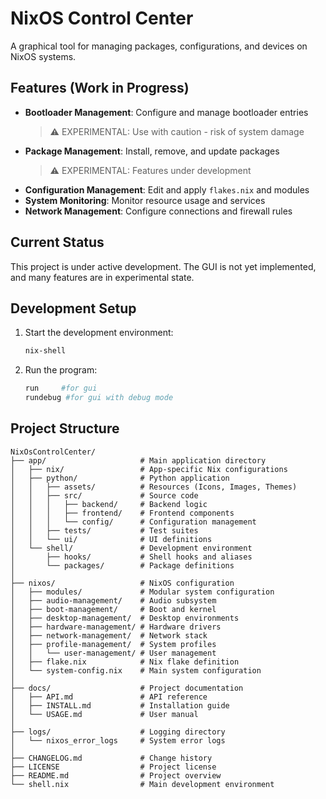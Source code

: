 # NixOS Control Center

A graphical tool for managing packages, configurations, and devices on NixOS systems.

## Features (Work in Progress)
- **Bootloader Management**: Configure and manage bootloader entries
  > ⚠️ EXPERIMENTAL: Use with caution - risk of system damage
- **Package Management**: Install, remove, and update packages
  > ⚠️ EXPERIMENTAL: Features under development
- **Configuration Management**: Edit and apply `flakes.nix` and modules
- **System Monitoring**: Monitor resource usage and services
- **Network Management**: Configure connections and firewall rules

## Current Status
This project is under active development. The GUI is not yet implemented, and many features are in experimental state.

## Development Setup
1. Start the development environment:
   ```bash
   nix-shell
   ```
2. Run the program:
   ```bash
   run     #for gui 
   rundebug #for gui with debug mode 
   ```

## Project Structure

```tree
NixOsControlCenter/
├── app/                     # Main application directory
│   ├── nix/                 # App-specific Nix configurations
│   ├── python/              # Python application
│   │   ├── assets/          # Resources (Icons, Images, Themes)
│   │   ├── src/             # Source code
│   │   │   ├── backend/     # Backend logic
│   │   │   ├── frontend/    # Frontend components
│   │   │   └── config/      # Configuration management
│   │   ├── tests/           # Test suites
│   │   └── ui/              # UI definitions
│   └── shell/               # Development environment
│       ├── hooks/           # Shell hooks and aliases
│       └── packages/        # Package definitions
│
├── nixos/                   # NixOS configuration
│   ├── modules/             # Modular system configuration
│   ├── audio-management/    # Audio subsystem
│   ├── boot-management/     # Boot and kernel
│   ├── desktop-management/  # Desktop environments
│   ├── hardware-management/ # Hardware drivers
│   ├── network-management/  # Network stack
│   ├── profile-management/  # System profiles
│   │   └── user-management/ # User management
│   ├── flake.nix            # Nix flake definition
│   └── system-config.nix    # Main system configuration
│
├── docs/                    # Project documentation
│   ├── API.md               # API reference
│   ├── INSTALL.md           # Installation guide
│   └── USAGE.md             # User manual
│
├── logs/                    # Logging directory
│   └── nixos_error_logs     # System error logs
│
├── CHANGELOG.md             # Change history
├── LICENSE                  # Project license
├── README.md                # Project overview
└── shell.nix                # Main development environment
```